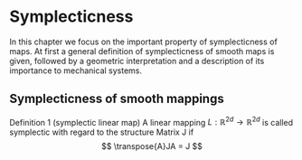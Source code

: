 # Symplecticness
In this chapter we focus on the important property of symplecticness of maps.
At first a general definition of symplecticness of smooth maps is given, followed by a geometric interpretation and a description of its importance to mechanical systems.

## Symplecticness of smooth mappings
Definition 1 (symplectic linear map)
A linear mapping $L: \mathbb{R}^{2d} \rightarrow \mathbb{R}^{2d}$ is called symplectic with regard to the structure Matrix J if
$$
\transpose{A}JA = J
$$
